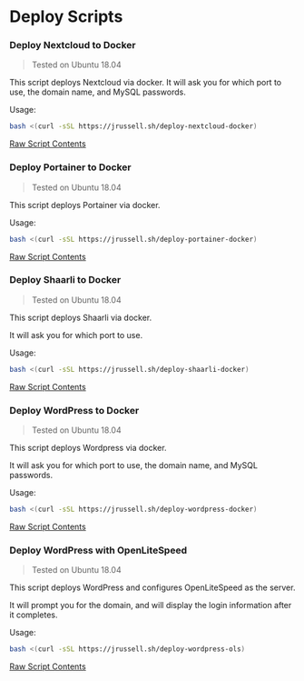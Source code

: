 # Deploy Scripts
### Deploy Nextcloud to Docker
> Tested on Ubuntu 18.04

This script deploys Nextcloud via docker.
It will ask you for which port to use, the domain name, and MySQL passwords.

Usage:
```bash
bash <(curl -sSL https://jrussell.sh/deploy-nextcloud-docker)
```

[Raw Script Contents](https://raw.githubusercontent.com/JacFearsome/bash-scripts/master/deploy/deploy-nextcloud-docker.sh)

### Deploy Portainer to Docker
> Tested on Ubuntu 18.04

This script deploys Portainer via docker.

Usage:
```bash
bash <(curl -sSL https://jrussell.sh/deploy-portainer-docker)
```

[Raw Script Contents](https://raw.githubusercontent.com/JacFearsome/bash-scripts/master/deploy/deploy-portainer-docker.sh)

### Deploy Shaarli to Docker
> Tested on Ubuntu 18.04

This script deploys Shaarli via docker.

It will ask you for which port to use.

Usage:
```bash
bash <(curl -sSL https://jrussell.sh/deploy-shaarli-docker)
```

[Raw Script Contents](https://raw.githubusercontent.com/JacFearsome/bash-scripts/master/deploy/deploy-shaarli-docker.sh)

### Deploy WordPress to Docker
> Tested on Ubuntu 18.04

This script deploys Wordpress via docker.

It will ask you for which port to use, the domain name, and MySQL passwords.

Usage:
```bash
bash <(curl -sSL https://jrussell.sh/deploy-wordpress-docker)
```

[Raw Script Contents](https://raw.githubusercontent.com/JacFearsome/bash-scripts/master/deploy/deploy-wordpress-docker.sh)

### Deploy WordPress with OpenLiteSpeed
> Tested on Ubuntu 18.04

This script deploys WordPress and configures OpenLiteSpeed as the server.

It will prompt you for the domain, and will display the login information after it completes.

Usage:
```bash
bash <(curl -sSL https://jrussell.sh/deploy-wordpress-ols)
```

[Raw Script Contents](https://raw.githubusercontent.com/JacFearsome/bash-scripts/master/deploy/deploy-wordpress-ols.sh)
